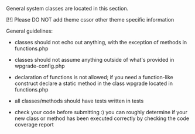 General system classes are located in this section.

[!!] Please DO NOT add theme cssor other theme specific information

General guidelines:

 * classes should not echo out anything, with the exception of methods in
   functions.php

 * classes should not assume anything outside of what's provided
   in wpgrade-config.php

 * declaration of functions is not allowed; if you need a function-like
   construct declare a static method in the class wpgrade located
   in functions.php

 * all classes/methods should have tests written in tests

 * check your code before submitting :) you can roughly determine if your new
   class or method has been executed correctly by checking the code coverage
   report
